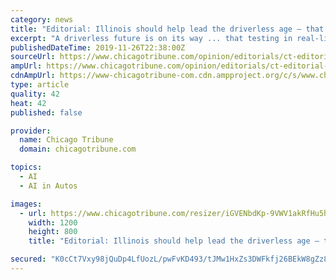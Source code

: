 ```yaml
---
category: news
title: "Editorial: Illinois should help lead the driverless age — that truck on the Jane Addams Tollway included"
excerpt: "A driverless future is on its way ... that testing in real-life environments requires management and monitoring — not just of the artificial intelligence, but of human intelligence too. The lesson of Uber’s failed experiment in Tempe, Arizona, in ..."
publishedDateTime: 2019-11-26T22:38:00Z
sourceUrl: https://www.chicagotribune.com/opinion/editorials/ct-editorial-driverless-semi-truck-jane-addams-tollway-ai-20191126-ss7b5fziknejjgg7v5uydyea5a-story.html
ampUrl: https://www.chicagotribune.com/opinion/editorials/ct-editorial-driverless-semi-truck-jane-addams-tollway-ai-20191126-ss7b5fziknejjgg7v5uydyea5a-story.html?outputType=amp
cdnAmpUrl: https://www-chicagotribune-com.cdn.ampproject.org/c/s/www.chicagotribune.com/opinion/editorials/ct-editorial-driverless-semi-truck-jane-addams-tollway-ai-20191126-ss7b5fziknejjgg7v5uydyea5a-story.html?outputType=amp
type: article
quality: 42
heat: 42
published: false

provider:
  name: Chicago Tribune
  domain: chicagotribune.com

topics:
  - AI
  - AI in Autos

images:
  - url: https://www.chicagotribune.com/resizer/iGVENbdKp-9VWV1akRfHu5hyHQo=/1200x0/top/arc-anglerfish-arc2-prod-tronc.s3.amazonaws.com/public/PJ2RKANW3NCPZIVIEU7X7N6GQU.jpg
    width: 1200
    height: 800
    title: "Editorial: Illinois should help lead the driverless age — that truck on the Jane Addams Tollway included"

secured: "K0cCt7Vxy98jQuDp4LfUozL/pwFvKD493/tJMw1HxZs3DWFkfj26BEkW8gZz8ERRwJe4HffZ/m37IdaW5UKH/et/1PVjgKZ+Yxy3qwQubBvFpu3AGgOOuUkQ9blc9WyaDAVYF7fZCFG79pHIleJZDppgD9WF4j62MMI8d93C1do66VzYs3p2ttEh8Rdj6WRNCb8K4kEbZS3pRf1efRSII+WZtdrrA8+bg/f6CNrt1+7R4y4kjiAdm/zD8i2OgteeIC1oPKbAB9pyqtBW+x5gBw==;80zr8zW7NvZrefum1A8frg=="
---
```


